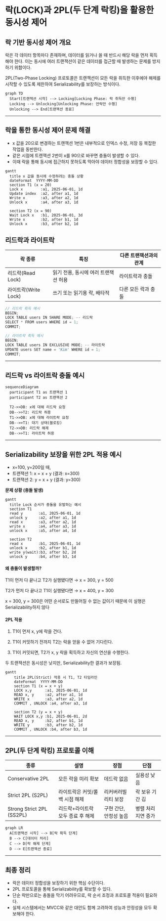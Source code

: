 # 락(LOCK)과 2PL(두 단계 락킹)을 활용한 동시성 제어

## 락 기반 동시성 제어 개요

락은 각 데이터 항목마다 존재하며, 데이터를 읽거나 쓸 때 반드시 해당 락을 먼저 획득해야 한다. 이는 동시에 여러 트랜잭션이 같은 데이터를 접근할 때 발생하는 문제를 방지하기 위함이다.

2PL(Two-Phase Locking) 프로토콜은 트랜잭션이 모든 락을 취득한 이후에야 해제를 시작할 수 있도록 제한하여 Serializability를 보장하는 방식이다.

```mermaid
graph TD
  Start[트랜잭션 시작] --> Locking[Locking Phase: 락 취득만 수행]
  Locking --> Unlocking[Unlocking Phase: 언락만 수행]
  Unlocking --> End[트랜잭션 종료]
```

---

## 락을 통한 동시성 제어 문제 해결

* x 값을 20으로 변경하는 트랜잭션 1번은 내부적으로 인덱스 수정, 저장 등 복잡한 작업을 동반한다.
* 같은 시점에 트랜잭션 2번이 x를 90으로 바꾸면 충돌이 발생할 수 있다.
* 이때 락을 통해 동시에 접근하지 못하도록 막아야 데이터 정합성을 보장할 수 있다.

```mermaid
gantt
  title x 값을 동시에 수정하려는 충돌 상황
  dateFormat  YYYY-MM-DD
  section T1 (x = 20)
  Lock x        :a1, 2025-06-01, 1d
  Update index  :a2, after a1, 1d
  Write x       :a3, after a2, 1d
  Unlock x      :a4, after a3, 1d

  section T2 (x = 90)
  Wait Lock x   :b1, 2025-06-01, 3d
  Write x       :b2, after b1, 1d
  Unlock x      :b3, after b2, 1d
```

## 리드락과 라이트락

| 락 종류             | 특징                    | 다른 트랜잭션과의 관계 |
| ---------------- | --------------------- | ------------ |
| 리드락(Read Lock)   | 읽기 전용, 동시에 여러 트랜잭션 허용 | 라이트락과 충돌     |
| 라이트락(Write Lock) | 쓰기 또는 읽기용 락, 배타적      | 다른 모든 락과 충돌  |

```ts
// 리드락 획득 예시
BEGIN;
LOCK TABLE users IN SHARE MODE; -- 리드락
SELECT * FROM users WHERE id = 1;
COMMIT;

// 라이트락 획득 예시
BEGIN;
LOCK TABLE users IN EXCLUSIVE MODE; -- 라이트락
UPDATE users SET name = 'Kim' WHERE id = 1;
COMMIT;
```

---

## 리드락 vs 라이트락 충돌 예시

```mermaid
sequenceDiagram
  participant T1 as 트랜잭션 1
  participant T2 as 트랜잭션 2

  T2->>DB: x에 대해 리드락 요청
  DB-->>T2: 리드락 허용
  T1->>DB: x에 대해 라이트락 요청
  DB-->>T1: 대기 상태(블로킹)
  T2->>DB: 리드락 해제
  DB-->>T1: 라이트락 허용
```

---

## Serializability 보장을 위한 2PL 적용 예시

* x=100, y=200일 때,
* 트랜잭션 1: x = x + y (결과: x=300)
* 트랜잭션 2: y = x + y (결과: y=300)

**문제 상황 (충돌 발생)**

```mermaid
gantt
  title Lock 순서가 충돌을 유발하는 예시
  section T1
  read y       :a1, 2025-06-01, 1d
  unlock y     :a2, after a1, 1d
  read x       :a3, after a2, 1d
  write x      :a4, after a3, 1d
  unlock x     :a5, after a4, 1d

  section T2
  read x       :b1, 2025-06-01, 1d
  unlock x     :b2, after b1, 1d
  write y(wait):b3, after b2, 2d
  unlock y     :b4, after b3, 1d
```
#### 왜 충돌이 발생할까?
T1이 먼저 다 끝나고 T2가 실행됐다면 → x = 300, y = 500

T2가 먼저 다 끝나고 T1이 실행됐다면 → x = 400, y = 300

x = 300, y = 300은 어떤 순서로도 만들어질 수 없는 값이기 때문에
이 실행은 Serializability하지 않다

#### **2PL 적용**
1. T1이 먼저 x, y에 락을 건다.

2. T1이 커밋하기 전까지 T2는 락을 얻을 수 없어 기다린다.

3. T1이 커밋되면, T2가 x, y 락을 획득하고 자신의 연산을 수행한다.

두 트랜잭션은 동시성은 낮지만, Serializability한 결과가 보장됨.
```mermaid
gantt
    title 2PL(Strict) 적용 시 T1, T2 타임라인
    dateFormat  YYYY-MM-DD
    section T1 (x = x + y)
    LOCK x,y      :a1, 2025-06-01, 1d
    READ x, y     :a2, after a1, 1d
    WRITE x       :a3, after a2, 1d
    COMMIT , UNLOCK :a4, after a3, 1d

    section T2 (y = x + y)
    WAIT LOCK x,y :b1, 2025-06-01, 2d
    READ x, y     :b2, after b1, 1d
    WRITE y       :b3, after b2, 1d
    COMMIT , UNLOCK :b4, after b3, 1d
```

---

## 2PL(두 단계 락킹) 프로토콜 이해

| 종류                        | 설명                  | 장점            | 단점          |
| ------------------------- | ------------------- | ------------- | ----------- |
| Conservative 2PL          | 모든 락을 미리 확보         | 데드락 없음        | 실용성 낮음      |
| Strict 2PL (S2PL)         | 라이트락은 커밋/롤백 시점 해제   | 리커버러빌리티 보장    | 락 보유 기간 김   |
| Strong Strict 2PL (SS2PL) | 리드락+라이트락 모두 종료 후 해제 | 구현 간단, 안정성 높음 | 병렬 처리 지연 증가 |

```mermaid
graph LR
  A[트랜잭션 시작] --> B[락 획득 단계]
  B --> C[데이터 처리]
  C --> D[락 해제 단계]
  D --> E[트랜잭션 종료]
```

---

## 최종 정리

* 락은 데이터 정합성을 보장하기 위한 핵심 수단이다.
* 2PL 프로토콜을 통해 Serializability를 확보할 수 있다.
* 단순 락만으로는 충돌을 막기 어려우므로, 락 순서 조정과 프로토콜 적용이 필요하다.
* 실제 시스템에서는 MVCC와 같은 대안도 함께 고려하여 성능과 안정성을 모두 확보해야 한다.
